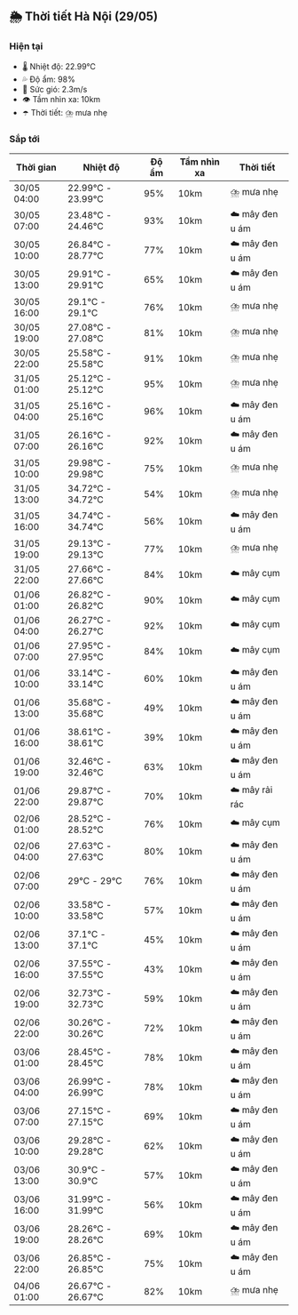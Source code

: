 ## 🌦️ Thời tiết Hà Nội (29/05)

### Hiện tại

- 🌡️ Nhiệt độ: 22.99℃
- 💦 Độ ẩm: 98%
- 💨 Sức gió: 2.3m/s
- 👁️ Tầm nhìn xa: 10km
- ☂️ Thời tiết: ⛈️ mưa nhẹ

### Sắp tới

| Thời gian | Nhiệt độ | Độ ẩm | Tầm nhìn xa | Thời tiết |
| --- | --- | --- | --- | --- |
| 30/05 04:00 | 22.99℃ - 23.99℃ | 95% | 10km | ⛈️ mưa nhẹ |
| 30/05 07:00 | 23.48℃ - 24.46℃ | 93% | 10km | ☁️ mây đen u ám |
| 30/05 10:00 | 26.84℃ - 28.77℃ | 77% | 10km | ☁️ mây đen u ám |
| 30/05 13:00 | 29.91℃ - 29.91℃ | 65% | 10km | ☁️ mây đen u ám |
| 30/05 16:00 | 29.1℃ - 29.1℃ | 76% | 10km | ⛈️ mưa nhẹ |
| 30/05 19:00 | 27.08℃ - 27.08℃ | 81% | 10km | ⛈️ mưa nhẹ |
| 30/05 22:00 | 25.58℃ - 25.58℃ | 91% | 10km | ⛈️ mưa nhẹ |
| 31/05 01:00 | 25.12℃ - 25.12℃ | 95% | 10km | ⛈️ mưa nhẹ |
| 31/05 04:00 | 25.16℃ - 25.16℃ | 96% | 10km | ☁️ mây đen u ám |
| 31/05 07:00 | 26.16℃ - 26.16℃ | 92% | 10km | ☁️ mây đen u ám |
| 31/05 10:00 | 29.98℃ - 29.98℃ | 75% | 10km | ⛈️ mưa nhẹ |
| 31/05 13:00 | 34.72℃ - 34.72℃ | 54% | 10km | ⛈️ mưa nhẹ |
| 31/05 16:00 | 34.74℃ - 34.74℃ | 56% | 10km | ☁️ mây đen u ám |
| 31/05 19:00 | 29.13℃ - 29.13℃ | 77% | 10km | ⛈️ mưa nhẹ |
| 31/05 22:00 | 27.66℃ - 27.66℃ | 84% | 10km | ☁️ mây cụm |
| 01/06 01:00 | 26.82℃ - 26.82℃ | 90% | 10km | ☁️ mây cụm |
| 01/06 04:00 | 26.27℃ - 26.27℃ | 92% | 10km | ☁️ mây cụm |
| 01/06 07:00 | 27.95℃ - 27.95℃ | 84% | 10km | ☁️ mây cụm |
| 01/06 10:00 | 33.14℃ - 33.14℃ | 60% | 10km | ☁️ mây đen u ám |
| 01/06 13:00 | 35.68℃ - 35.68℃ | 49% | 10km | ☁️ mây đen u ám |
| 01/06 16:00 | 38.61℃ - 38.61℃ | 39% | 10km | ☁️ mây đen u ám |
| 01/06 19:00 | 32.46℃ - 32.46℃ | 63% | 10km | ☁️ mây đen u ám |
| 01/06 22:00 | 29.87℃ - 29.87℃ | 70% | 10km | ☁️ mây rải rác |
| 02/06 01:00 | 28.52℃ - 28.52℃ | 76% | 10km | ☁️ mây cụm |
| 02/06 04:00 | 27.63℃ - 27.63℃ | 80% | 10km | ☁️ mây đen u ám |
| 02/06 07:00 | 29℃ - 29℃ | 76% | 10km | ☁️ mây đen u ám |
| 02/06 10:00 | 33.58℃ - 33.58℃ | 57% | 10km | ☁️ mây đen u ám |
| 02/06 13:00 | 37.1℃ - 37.1℃ | 45% | 10km | ☁️ mây đen u ám |
| 02/06 16:00 | 37.55℃ - 37.55℃ | 43% | 10km | ☁️ mây đen u ám |
| 02/06 19:00 | 32.73℃ - 32.73℃ | 59% | 10km | ☁️ mây đen u ám |
| 02/06 22:00 | 30.26℃ - 30.26℃ | 72% | 10km | ☁️ mây đen u ám |
| 03/06 01:00 | 28.45℃ - 28.45℃ | 78% | 10km | ☁️ mây đen u ám |
| 03/06 04:00 | 26.99℃ - 26.99℃ | 78% | 10km | ☁️ mây đen u ám |
| 03/06 07:00 | 27.15℃ - 27.15℃ | 69% | 10km | ☁️ mây đen u ám |
| 03/06 10:00 | 29.28℃ - 29.28℃ | 62% | 10km | ☁️ mây đen u ám |
| 03/06 13:00 | 30.9℃ - 30.9℃ | 57% | 10km | ☁️ mây đen u ám |
| 03/06 16:00 | 31.99℃ - 31.99℃ | 56% | 10km | ☁️ mây đen u ám |
| 03/06 19:00 | 28.26℃ - 28.26℃ | 69% | 10km | ☁️ mây đen u ám |
| 03/06 22:00 | 26.85℃ - 26.85℃ | 75% | 10km | ☁️ mây đen u ám |
| 04/06 01:00 | 26.67℃ - 26.67℃ | 82% | 10km | ⛈️ mưa nhẹ |
